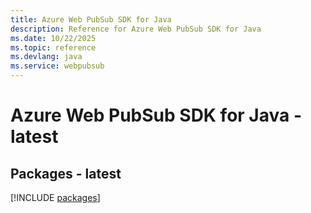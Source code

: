 ```yaml
---
title: Azure Web PubSub SDK for Java
description: Reference for Azure Web PubSub SDK for Java
ms.date: 10/22/2025
ms.topic: reference
ms.devlang: java
ms.service: webpubsub
---
```

# Azure Web PubSub SDK for Java - latest
## Packages - latest
[!INCLUDE [packages](web-pubsub-index.md)]